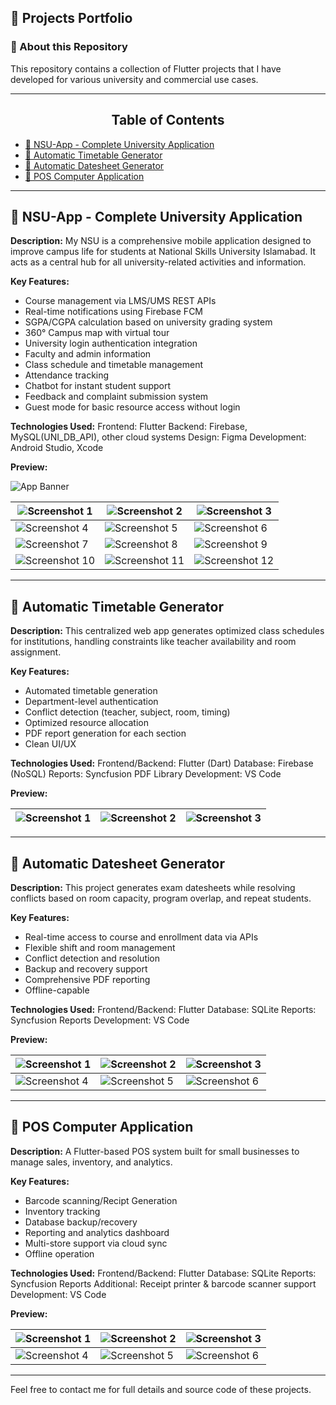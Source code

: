 ## 🚀 Projects Portfolio

### 📌 About this Repository

This repository contains a collection of Flutter projects that I have developed for various university and commercial use cases.

---

<h2 align='center'>Table of Contents</h2>

<ul>
  <li><a href="#nsu-app">📱 NSU-App - Complete University Application</a></li>
  <li><a href="#timetable">📅 Automatic Timetable Generator</a></li>
  <li><a href="#datesheet">📆 Automatic Datesheet Generator</a></li>
  <li><a href="#pos">🛒 POS Computer Application</a></li>
 
</ul>

---

## 📱 NSU-App - Complete University Application

**Description:**
My NSU is a comprehensive mobile application designed to improve campus life for students at National Skills University Islamabad. It acts as a central hub for all university-related activities and information.

**Key Features:**

* Course management via LMS/UMS REST APIs
* Real-time notifications using Firebase FCM
* SGPA/CGPA calculation based on university grading system
* 360° Campus map with virtual tour
* University login authentication integration
* Faculty and admin information
* Class schedule and timetable management
* Attendance tracking
* Chatbot for instant student support
* Feedback and complaint submission system
* Guest mode for basic resource access without login

**Technologies Used:**
Frontend: Flutter
Backend: Firebase, MySQL(UNI_DB_API), other cloud systems
Design: Figma
Development: Android Studio, Xcode

**Preview:**

![App Banner](images/NSU-App/gg.png)

| ![Screenshot 1](images/NSU-App/app1.jpg)   | ![Screenshot 2](images/NSU-App/app2.jpg)   | ![Screenshot 3](images/NSU-App/app3.jpg)   |
| ------------------------------------------ | ------------------------------------------ | ------------------------------------------ |
| ![Screenshot 4](images/NSU-App/app4.jpg)   | ![Screenshot 5](images/NSU-App/app5.jpg)   | ![Screenshot 6](images/NSU-App/app6.jpg)   |
| ![Screenshot 7](images/NSU-App/app7.jpg)   | ![Screenshot 8](images/NSU-App/app8.jpg)   | ![Screenshot 9](images/NSU-App/app9.jpg)   |
| ![Screenshot 10](images/NSU-App/app10.jpg) | ![Screenshot 11](images/NSU-App/app11.jpg) | ![Screenshot 12](images/NSU-App/app12.jpg) |

---

## 📅 Automatic Timetable Generator

**Description:**
This centralized web app generates optimized class schedules for institutions, handling constraints like teacher availability and room assignment.

**Key Features:**

* Automated timetable generation
* Department-level authentication
* Conflict detection (teacher, subject, room, timing)
* Optimized resource allocation
* PDF report generation for each section
* Clean UI/UX

**Technologies Used:**
Frontend/Backend: Flutter (Dart)
Database: Firebase (NoSQL)
Reports: Syncfusion PDF Library
Development: VS Code

**Preview:**

| ![Screenshot 1](images/timetable/tt1.png) | ![Screenshot 2](images/timetable/tt2.png) | ![Screenshot 3](images/timetable/tt3.png) |
| ----------------------------------------- | ----------------------------------------- | ----------------------------------------- |

---

## 📆 Automatic Datesheet Generator

**Description:**
This project generates exam datesheets while resolving conflicts based on room capacity, program overlap, and repeat students.

**Key Features:**

* Real-time access to course and enrollment data via APIs
* Flexible shift and room management
* Conflict detection and resolution
* Backup and recovery support
* Comprehensive PDF reporting
* Offline-capable

**Technologies Used:**
Frontend/Backend: Flutter
Database: SQLite
Reports: Syncfusion Reports
Development: VS Code

**Preview:**

| ![Screenshot 1](images/datesheet/d1.png) | ![Screenshot 2](images/datesheet/d2.png) | ![Screenshot 3](images/datesheet/d3.png) |
| ---------------------------------------- | ---------------------------------------- | ---------------------------------------- |
| ![Screenshot 4](images/datesheet/d4.png) | ![Screenshot 5](images/datesheet/d5.png) | ![Screenshot 6](images/datesheet/d6.png) |

---

## 🛒 POS Computer Application

**Description:**
A Flutter-based POS system built for small businesses to manage sales, inventory, and analytics.

**Key Features:**

* Barcode scanning/Recipt Generation
* Inventory tracking
* Database backup/recovery
* Reporting and analytics dashboard
* Multi-store support via cloud sync
* Offline operation

**Technologies Used:**
Frontend/Backend: Flutter
Database: SQLite
Reports: Syncfusion Reports
Additional: Receipt printer & barcode scanner support
Development: VS Code

**Preview:**

| ![Screenshot 1](images/POS-Software/s1.png) | ![Screenshot 2](images/POS-Software/s2.png) | ![Screenshot 3](images/POS-Software/s3.png) |
| ------------------------------------------- | ------------------------------------------- | ------------------------------------------- |
| ![Screenshot 4](images/POS-Software/s4.png) | ![Screenshot 5](images/POS-Software/s5.png) | ![Screenshot 6](images/POS-Software/s6.png) |

---

Feel free to contact me for full details and source code of these projects.
